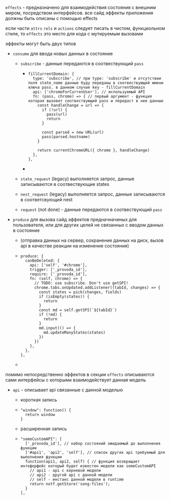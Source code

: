 `effects` - предназначено для взаимодействия состояния с внешним миром, посредством интерфейсов. все сайд эффекты приложения должны быть описаны с помощью effects

если части `attrs` `rels` и `actions` следует писать в чистом, функциольном стиле, то `effects` это место для кода с мутируемым вызовами

эффекты могут быть двух типов 

- `consume` для ввода новых данных в состояние
  - `subscribe` - данные передаются в соотвествующий `pass`
  
    - ```
      fillCurrentDomain: {
        type: 'subscribe', // при type: 'subscribe' и отсутствии поля state_name данные буду переданы в соотвествующий имени ключа pass. в данном случае key - fillCurrentDomain
        api: ['chromeForCurrenUser'], // используемый API
        fn: (pass, chrome) => { // первый аргумент - функция которая вызовет соотвествующий pass и передаст в нее данные
          const handleChange = url => {
            if (!url) {
              pass(url)
              return
            }
      
            const parsed = new URL(url)
            pass(parsed.hostname)
          }
      
          return currentChromeURL({ chrome }, handleChange)
        },
      },
      ```
  
    - 
  
  - `state_request` (legacy) выполняется запрос, данные записываются в соотвествующие states
  
  - `nest_request` (legacy) выполняется запрос, данные записываются в соответсвующий nest
  
  - `request` (not done) - данные передаются в соотвествующий `pass`
- `produce` для вызова сайд эффектов предначначеных для пользователя, или для других целей не связанных с вводом данных в состояние
  
  - (отправка данных на сервер, сохранение данных на диск, вызов api в качестве реакции на изменение состояния)
  
  - ```
    produce: {
      canBeDeleted: {
        api: ['self', '#chrome'],
        trigger: ['_provoda_id'],
        require: ['_provoda_id'],
        fn: (self, chrome) => {
          // TODO: use subscribe. Don't use getSPI!
          chrome.tabs.onUpdated.addListener((tabId, changes) => {
            const states = pick(changes, fields)
            if (isEmpty(states)) {
              return
            }
            const md = self.getSPI(`${tabId}`)
            if (!md) {
              return
            }
            md.input(() => {
              md.updateManyStates(states)
            })
          })
        },
      },
    },
    ```
  
  - 

помимо непосредственно эффектов в секции `effects` описываются сами интерфейсы с которыми взаимодействует данная модель

- `api` - описывает api связанные с данной моделью

  - короткая запись
  
  - ```
    "window": function() {
      return window
    }
    ```
  
  - расширенная запись
  
  - ```
    "someCustomAPI": [
      ['_provoda_id'], // набор состояний ожидаемый до выполнения функции
      ['#api1', 'api2', 'self'], // список других api требуемый для выполнения функции
      function(api1, api2, self) { // функция возвращает интеферфейс который будет известен модели как someCustomAPI
      	// api1 - api с корневой модели
      	// api2 - другой api с данной модели
      	// self - инстанс данной модели в runtime
        return notf.getStore('song-files');
      }
    ],
    ```
  
    



